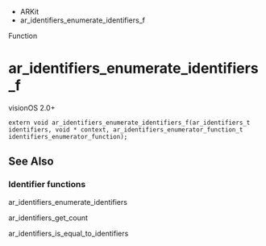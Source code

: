 

- ARKit
-  ar_identifiers_enumerate_identifiers_f 

Function

# ar_identifiers_enumerate_identifiers_f

visionOS 2.0+

``` source
extern void ar_identifiers_enumerate_identifiers_f(ar_identifiers_t identifiers, void * context, ar_identifiers_enumerator_function_t identifiers_enumerator_function);
```

## See Also

### Identifier functions

ar_identifiers_enumerate_identifiers

ar_identifiers_get_count

ar_identifiers_is_equal_to_identifiers

